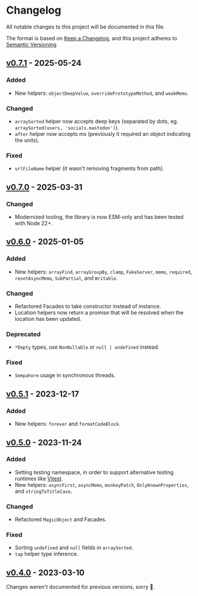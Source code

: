 # Changelog

All notable changes to this project will be documented in this file.

The format is based on [Keep a Changelog](https://keepachangelog.com/en/1.0.0/), and this project adheres to [Semantic Versioning](https://semver.org/spec/v2.0.0.html).

## [v0.7.1](https://github.com/NoelDeMartin/utils/releases/tag/v0.7.1) - 2025-05-24

### Added

- New helpers: `objectDeepValue`, `overridePrototypeMethod`, and `weakMemo`.

### Changed

- `arraySorted` helper now accepts deep keys (separated by dots, eg. `arraySorted(users, 'socials.mastodon')`).
- `after` helper now accepts ms (previously it required an object indicating the units).

### Fixed

- `urlFileName` helper (it wasn't removing fragments from path).

## [v0.7.0](https://github.com/NoelDeMartin/utils/releases/tag/v0.7.0) - 2025-03-31

### Changed

- Modernized tooling, the library is now ESM-only and has been tested with Node 22+.

## [v0.6.0](https://github.com/NoelDeMartin/utils/releases/tag/v0.6.0) - 2025-01-05

### Added

- New helpers: `arrayFind`, `arrayGroupBy`, `clamp`, `FakeServer`, `memo`, `required`, `resetAsyncMemo`, `SubPartial`, and `Writable`.

### Changed

- Refactored Facades to take constructor instead of instance.
- Location helpers now return a promise that will be resolved when the location has been updated.

### Deprecated

- `*Empty` types, use `NonNullable` or `null | undefined` instead.

### Fixed

- `Sempahore` usage in synchronous threads.

## [v0.5.1](https://github.com/NoelDeMartin/utils/releases/tag/v0.5.1) - 2023-12-17

### Added

- New helpers: `forever` and `formatCodeBlock`.

## [v0.5.0](https://github.com/NoelDeMartin/utils/releases/tag/v0.5.0) - 2023-11-24

### Added

- Setting testing namespace, in order to support alternative testing runtimes like [Vitest](https://vitest.dev/).
- New helpers: `asyncFirst`, `asyncMemo`, `monkeyPatch`, `OnlyKnownProperties`, and `stringToTitleCase`.

### Changed

- Refactored `MagicObject` and Facades.

### Fixed

- Sorting `undefined` and `null` fields in `arraySorted`.
- `tap` helper type inference.

## [v0.4.0](https://github.com/NoelDeMartin/utils/releases/tag/v0.4.0) - 2023-03-10

Changes weren't documented for previous versions, sorry 🙈.
